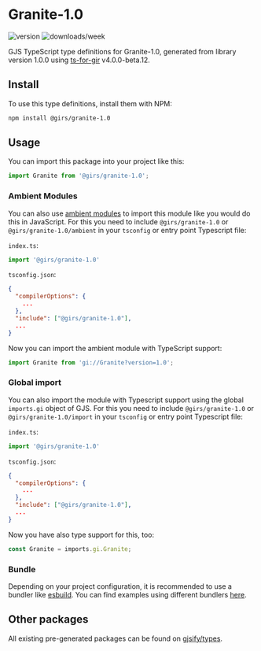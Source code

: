 
# Granite-1.0

![version](https://img.shields.io/npm/v/@girs/granite-1.0)
![downloads/week](https://img.shields.io/npm/dw/@girs/granite-1.0)


GJS TypeScript type definitions for Granite-1.0, generated from library version 1.0.0 using [ts-for-gir](https://github.com/gjsify/ts-for-gir) v4.0.0-beta.12.


## Install

To use this type definitions, install them with NPM:
```bash
npm install @girs/granite-1.0
```

## Usage

You can import this package into your project like this:
```ts
import Granite from '@girs/granite-1.0';
```

### Ambient Modules

You can also use [ambient modules](https://github.com/gjsify/ts-for-gir/tree/main/packages/cli#ambient-modules) to import this module like you would do this in JavaScript.
For this you need to include `@girs/granite-1.0` or `@girs/granite-1.0/ambient` in your `tsconfig` or entry point Typescript file:

`index.ts`:
```ts
import '@girs/granite-1.0'
```

`tsconfig.json`:
```json
{
  "compilerOptions": {
    ...
  },
  "include": ["@girs/granite-1.0"],
  ...
}
```

Now you can import the ambient module with TypeScript support: 

```ts
import Granite from 'gi://Granite?version=1.0';
```

### Global import

You can also import the module with Typescript support using the global `imports.gi` object of GJS.
For this you need to include `@girs/granite-1.0` or `@girs/granite-1.0/import` in your `tsconfig` or entry point Typescript file:

`index.ts`:
```ts
import '@girs/granite-1.0'
```

`tsconfig.json`:
```json
{
  "compilerOptions": {
    ...
  },
  "include": ["@girs/granite-1.0"],
  ...
}
```

Now you have also type support for this, too:

```ts
const Granite = imports.gi.Granite;
```

### Bundle

Depending on your project configuration, it is recommended to use a bundler like [esbuild](https://esbuild.github.io/). You can find examples using different bundlers [here](https://github.com/gjsify/ts-for-gir/tree/main/examples).

## Other packages

All existing pre-generated packages can be found on [gjsify/types](https://github.com/gjsify/types).

